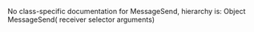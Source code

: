 No class-specific documentation for MessageSend, hierarchy is: 
Object
  MessageSend( receiver selector arguments)
